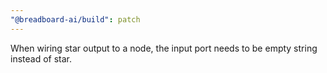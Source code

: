 ```yaml
---
"@breadboard-ai/build": patch
---
```


When wiring star output to a node, the input port needs to be empty string instead of star.
